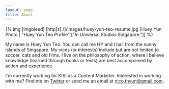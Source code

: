 ```yaml
---
layout: page
title: About
---
```


{% img [imgbleed] [http[s]:/]/images/huey-yun-teo-resume.jpg [Huey Yun Photo | "Huey Yun Teo Profile" ["In Universal Studios Singapore."]] %}

My name is Huey Yun Teo. You can call me HY and I hail from the sunny islands of Singapore. My vices (or interests) include but are not limited to soccer, cats and old films. I live on the philosophy of action, where I believe knowledge (learned through books or texts) are best accompanied by action and experience.

I'm currently working for KISI as a Content Marketer. Interested in working with me? Find me on [Twitter](http://twitter.com/nicothyun "HY on Twitter") or send me an email at nico.thyun@gmail.com.
